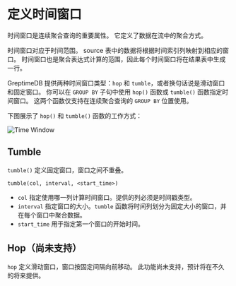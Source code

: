 # 定义时间窗口

时间窗口是连续聚合查询的重要属性。
它定义了数据在流中的聚合方式。

时间窗口对应于时间范围。
source 表中的数据将根据时间索引列映射到相应的窗口。
时间窗口也是聚合表达式计算的范围，因此每个时间窗口将在结果表中生成一行。

GreptimeDB 提供两种时间窗口类型：`hop` 和 `tumble`，或者换句话说是滑动窗口和固定窗口。
你可以在 `GROUP BY` 子句中使用 `hop()` 函数或 `tumble()` 函数指定时间窗口。
这两个函数仅支持在连续聚合查询的 `GROUP BY` 位置使用。

下图展示了 `hop()` 和 `tumble()` 函数的工作方式：

![Time Window](/time-window.svg)

## Tumble

`tumble()` 定义固定窗口，窗口之间不重叠。

```
tumble(col, interval, <start_time>)
```

- `col` 指定使用哪一列计算时间窗口。提供的列必须是时间戳类型。
- `interval` 指定窗口的大小。`tumble` 函数将时间列划分为固定大小的窗口，并在每个窗口中聚合数据。
- `start_time` 用于指定第一个窗口的开始时间。
<!-- `start_time` 是一个可选参数，用于指定第一个窗口的开始时间。如果未提供，开始时间将与日历对齐。 -->

## Hop（尚未支持）

`hop` 定义滑动窗口，窗口按固定间隔向前移动。
此功能尚未支持，预计将在不久的将来提供。

<!-- `hop` defines sliding window that moves forward by a fixed interval. It signature is like the following:

```
hop(col, size_interval, hop_interval, <start_time>)
```

Where `col` specifies use which column to compute the time window. The provided column must have a timestamp type.

`size_interval` specifies the size of each window, while `hop_interval` specifies the delta between two windows' start timestamp. You can think the `tumble()` function as a special case of `hop()` function where the `size_interval` and `hop_interval` are the same.

`start_time` is an optional parameter to specify the start time of the first window. If not provided, the start time will be aligned to calender. -->
